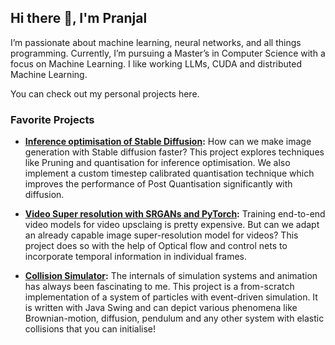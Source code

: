 ## Hi there 👋, I'm Pranjal

<!--
**pranjal-sri/pranjal-sri** is a ✨ _special_ ✨ repository because its `README.md` (this file) appears on your GitHub profile.

Here are some ideas to get you started:

- 🔭 I’m currently working on ...
- 🌱 I’m currently learning ...
- 👯 I’m looking to collaborate on ...
- 🤔 I’m looking for help with ...
- 💬 Ask me about ...
- 📫 How to reach me: ...
- 😄 Pronouns: ...
- ⚡ Fun fact: ...
-->

I’m passionate about machine learning, neural networks, and all things programming. 
Currently, I’m pursuing a Master’s in Computer Science with a focus on Machine Learning. I like working LLMs, CUDA and distributed Machine Learning.

You can check out my personal projects here.
### Favorite Projects

- **[Inference optimisation of Stable Diffusion](https://github.com/RishabhS66/Inference-Acceleration-of-Stable-Diffusion):** How can we make image generation with Stable diffusion faster? This project explores techniques like Pruning and quantisation for inference optimisation. We also implement a custom timestep calibrated quantisation technique which improves the performance of Post Quantisation significantly with diffusion. 
  
- **[Video Super resolution with SRGANs and PyTorch](https://github.com/pranjal-sri/Controlled_VSR):** Training end-to-end video models for video upsclaing is pretty expensive. But can we adapt an already capable image super-resolution model for videos? This project does so with the help of Optical flow and control nets to incorporate temporal information in individual frames.
  
- **[Collision Simulator](https://github.com/pranjal-sri/Collision-Simulator):** The internals of simulation systems and animation has always been fascinating to me. This project is a from-scratch implementation of a system of particles with event-driven simulation. It is written with Java Swing and can depict various phenomena like Brownian-motion, diffusion, pendulum and any other system with elastic collisions that you can initialise!

